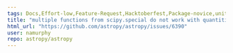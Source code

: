 ```yaml
---
tags: Docs,Effort-low,Feature-Request,Hacktoberfest,Package-novice,units
title: "multiple functions from scipy.special do not work with quantities"
html_url: "https://github.com/astropy/astropy/issues/6390"
user: namurphy
repo: astropy/astropy
---
```


